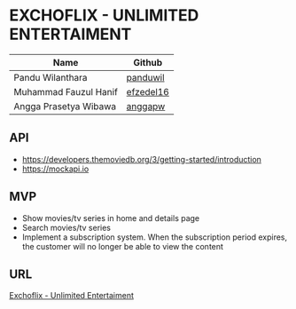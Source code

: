 # EXCHOFLIX - UNLIMITED ENTERTAIMENT

| Name                  | Github   |
|-----------------------|----------|
| Pandu Wilanthara      | [panduwil](https://github.com/panduwil) |
| Muhammad Fauzul Hanif | [efzedel16](https://github.com/efzedel16) |
| Angga Prasetya Wibawa | [anggapw](https://github.com/anggapw) |


## API
- https://developers.themoviedb.org/3/getting-started/introduction
- https://mockapi.io

## MVP
- Show movies/tv series in home and details page
- Search movies/tv series
- Implement a subscription system. When the subscription period expires, the customer will no longer be able to view the content

## URL
[Exchoflix - Unlimited Entertaiment](https://exchoflix.netlify.app/)